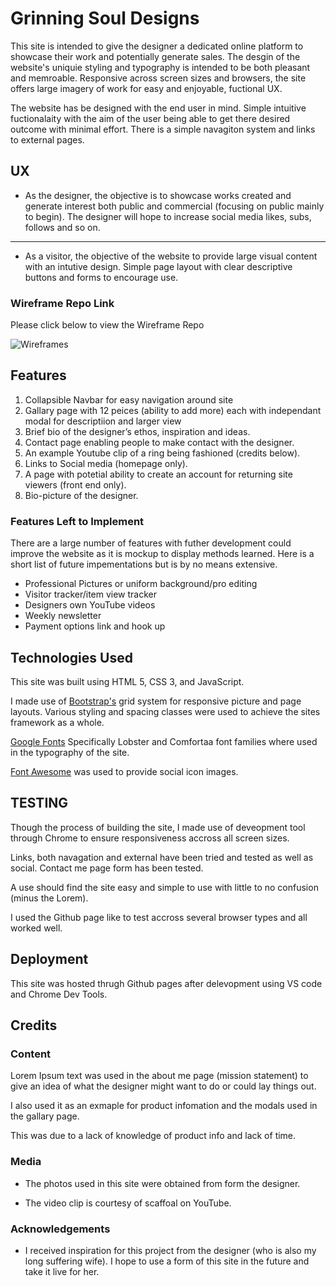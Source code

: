 # Grinning Soul Designs

This site is intended to give the designer a dedicated online platform to showcase their work and potentially generate sales. The desgin of the website's uniquie styling and typography is intended to be both pleasant and memroable. Responsive across screen sizes and browsers, the site offers large imagery of work for easy and enjoyable, fuctional UX.

The website has be designed with the end user in mind. Simple intuitive fuctionalaity with the aim of the user being able to get there desired outcome with minimal effort. There is a simple navagiton system and links to external pages.

## UX

* As the designer, the objective is to showcase works created and generate interest both public and commercial (focusing on public mainly to begin). The designer will hope to increase social media likes, subs, follows and so on. 

<hr />

* As a visitor, the objective of the website to provide large visual content with an intutive design. Simple page layout with clear descriptive buttons and forms to encourage use. 
 
 ### Wireframe Repo Link

Please click below to view the Wireframe Repo

![Wireframes](https://github.com/NickBell123/ginning-soul-design/blob/master/assets/images/wireframes)

## Features

1. Collapsible Navbar for easy navigation around site
2. Gallary page with 12 peices (ability to add more) each with independant modal for descriptiion and larger view
3. Brief bio of the designer’s ethos, inspiration and ideas.
4. Contact page enabling people to make contact with the designer.
5. An example Youtube clip of a ring being fashioned (credits below).
6. Links to Social media (homepage only).
6. A page with potetial ability to create an account for returning site viewers (front end only).
7. Bio-picture of the designer.
 
### Features Left to Implement
There are a large number of features with futher development could improve the website as it is mockup to display methods learned. Here is a short list of future impementations but is by no means extensive.

* Professional Pictures or uniform background/pro editing
* Visitor tracker/item view tracker
* Designers own YouTube videos
* Weekly newsletter
* Payment options link and hook up

## Technologies Used
This site was built using HTML 5, CSS 3, and JavaScript.

I made use of [Bootstrap's](https://getbootstrap.com/) grid system for responsive picture and page layouts. Various styling and spacing classes were used to achieve the sites framework as a whole. 

[Google Fonts](https://fonts.google.com) Specifically Lobster and Comfortaa font families where used in the typography of the site.

[Font Awesome](https://fontawesome.com/) was used to provide social icon images.

## TESTING

Though the process of building the site, I made use of deveopment tool through Chrome to ensure responsiveness accross all screen sizes.

Links, both navagation and external have been tried and tested as well as social. Contact me page form has been tested.
  
A use should find the site easy and simple to use with little to no confusion (minus the Lorem).

I used the Github page like to test accross several browser types and all worked well.

## Deployment

This site was hosted thrugh Github pages after delevopment using VS code and Chrome Dev Tools.

## Credits

### Content
Lorem Ipsum text was used in the about me page (mission statement) to give an idea of what the designer might want to do or could lay things out.

I also used it as an exmaple for product infomation and the modals used in the gallary page.

This was due to a lack of knowledge of product info and lack of time.

### Media

- The photos used in this site were obtained from form the designer.

- The video clip is courtesy of scaffoal on YouTube.

### Acknowledgements

- I received inspiration for this project from the designer (who is also my long suffering wife). I hope to use a form of this site in the future and take it live for her.
